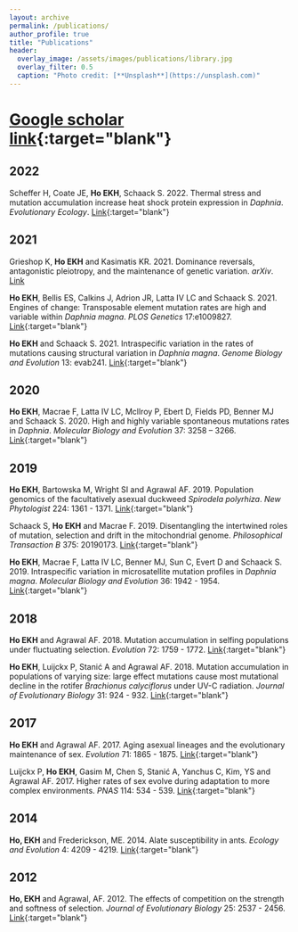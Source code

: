 ```yaml
---
layout: archive
permalink: /publications/
author_profile: true
title: "Publications"
header:
  overlay_image: /assets/images/publications/library.jpg
  overlay_filter: 0.5
  caption: "Photo credit: [**Unsplash**](https://unsplash.com)"
---
```


# [Google scholar link](https://scholar.google.com/citations?hl=en&user=HNAsbKoAAAAJ&view_op=list_works&sortby=pubdate){:target="blank"}

## 2022
Scheffer H, Coate JE, **Ho EKH**, Schaack S. 2022. Thermal stress and mutation accumulation increase heat shock protein expression in *Daphnia*. *Evolutionary Ecology*. [Link](https://doi.org/10.1007/s10682-022-10209-1){:target="blank"}

## 2021
Grieshop K, **Ho EKH** and Kasimatis KR. 2021. Dominance reversals, antagonistic pleiotropy, and the maintenance of genetic variation. *arXiv*. [Link](https://arxiv.org/abs/2109.01571)

**Ho EKH**, Bellis ES, Calkins J, Adrion JR, Latta IV LC and Schaack S. 2021. Engines of change: Transposable element mutation rates are high and variable within *Daphnia magna*. *PLOS Genetics* 17:e1009827. [Link](https://doi.org/10.1371/journal.pgen.1009827){:target="blank"}

**Ho EKH** and Schaack S. 2021. Intraspecific variation in the rates of mutations causing structural variation in *Daphnia magna*. *Genome Biology and Evolution* 13: evab241. [Link](https://doi.org/10.1093/gbe/evab241){:target="blank"}

## 2020

**Ho EKH**, Macrae F, Latta IV LC, Mcllroy P, Ebert D, Fields PD, Benner MJ and Schaack S. 2020. High and highly variable spontaneous mutations rates in *Daphnia*. *Molecular Biology and Evolution* 37: 3258 – 3266. [Link](https://doi.org/10.1093/molbev/msaa142){:target="blank"}

## 2019

**Ho EKH**, Bartowska M, Wright SI and Agrawal AF. 2019. Population genomics of the facultatively asexual duckweed *Spirodela polyrhiza*. *New Phytologist* 224: 1361 - 1371. [Link](https://doi.org/10.1111/nph.16056){:target="blank"}

Schaack S, **Ho EKH** and Macrae F. 2019. Disentangling the intertwined roles of mutation, selection and drift in the mitochondrial genome. *Philosophical Transaction B* 375: 20190173. [Link](https://doi.org/10.1098/rstb.2019.0173){:target="blank"}

**Ho EKH**, Macrae F, Latta IV LC, Benner MJ, Sun C, Evert D and Schaack S. 2019. Intraspecific variation in microsatellite mutation profiles in *Daphnia magna*. *Molecular Biology and Evolution* 36: 1942 - 1954. [Link](https://doi.org/10.1093/molbev/msz118){:target="blank"}

## 2018

**Ho EKH** and Agrawal AF. 2018. Mutation accumulation in selfing populations under fluctuating selection. *Evolution* 72: 1759 - 1772. [Link](https://doi.org/10.1111/evo.13553){:target="blank"}

**Ho EKH**, Luijckx P,  Stanić A and Agrawal AF. 2018. Mutation accumulation in populations of varying size: large effect mutations cause most mutational decline in the rotifer *Brachionus calyciflorus* under UV-C radiation. *Journal of Evolutionary Biology* 31: 924 - 932. [Link](https://doi.org/10.1111/jeb.13282){:target="blank"}

## 2017

**Ho EKH** and Agrawal AF. 2017. Aging asexual lineages and the evolutionary maintenance of sex. *Evolution* 71: 1865 - 1875. [Link](https://doi.org/10.1111/evo.13260){:target="blank"}

Luijckx P, **Ho EKH**, Gasim M, Chen S, Stanić A, Yanchus C, Kim, YS and Agrawal AF. 2017. Higher rates of sex evolve during adaptation to more complex environments. *PNAS* 114: 534 - 539. [Link](https://doi.org/10.1073/pnas.1604072114){:target="blank"}

## 2014

**Ho, EKH** and Frederickson, ME. 2014. Alate susceptibility in ants. *Ecology and Evolution* 4: 4209 - 4219. [Link](https://doi.org/10.1002/ece3.1291){:target="blank"}

## 2012

**Ho, EKH** and Agrawal, AF. 2012. The effects of competition on the strength and softness of selection. *Journal of Evolutionary Biology* 25: 2537 - 2456. [Link](https://doi.org/10.1111/j.1420-9101.2012.02618.x){:target="blank"}
